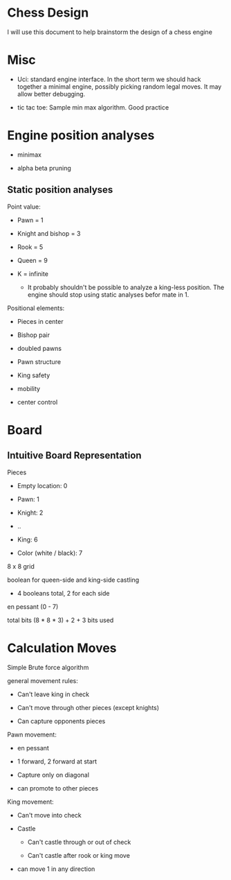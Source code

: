 # Chess Design #

I will use this document to help brainstorm the design of a chess engine

# Misc #

* Uci: standard engine interface. In the short term we should hack together a
  minimal engine, possibly picking random legal moves. It may allow better
  debugging.

* tic tac toe: Sample min max algorithm. Good practice

# Engine position analyses #

* minimax

* alpha beta pruning

## Static position analyses ## 

Point value: 

* Pawn = 1

* Knight and bishop = 3 

* Rook = 5

* Queen = 9

* K = infinite

    * It probably shouldn't be possible to analyze a king-less position. The
      engine should stop using static analyses befor mate in 1.

Positional elements:

* Pieces in center

* Bishop pair

* doubled pawns

* Pawn structure

* King safety

* mobility

* center control

# Board #

## Intuitive Board Representation ##

Pieces

* Empty location: 0

* Pawn: 1

* Knight: 2

* ..

* King: 6

* Color (white / black): 7

8 x 8 grid

boolean for queen-side and king-side castling 

* 4 booleans total, 2 for each side

en pessant (0 - 7)

total bits (8 * 8 * 3) + 2 + 3 bits used

# Calculation Moves #

Simple Brute force algorithm

general movement rules:

* Can't leave king in check

* Can't move through other pieces (except knights)

* Can capture opponents pieces

Pawn movement:

* en pessant

* 1 forward, 2 forward at start

* Capture only on diagonal

* can promote to other pieces

King movement: 

* Can't move into check

* Castle

    * Can't castle through or out of check

    * Can't castle after rook or king move

* can move 1 in any direction
